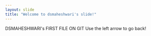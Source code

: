 ```yaml
---
layout: slide
title: "Welcome to dsmaheshwari's slide!"
---
```

DSMAHESHWARI's FIRST FILE ON GIT
Use the left arrow to go back!